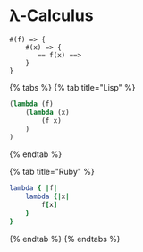 # λ-Calculus

```
#(f) => {
    #(x) => {
       == f(x) ==> 
    }
}
```

{% tabs %}
{% tab title="Lisp" %}
```lisp
(lambda (f) 
    (lambda (x) 
        (f x)
    )
)
```
{% endtab %}

{% tab title="Ruby" %}
```ruby
lambda { |f| 
    lambda {|x| 
        f[x]
    }
}
```
{% endtab %}
{% endtabs %}
